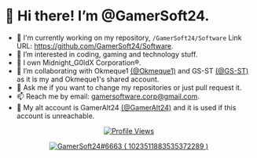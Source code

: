 # 👋 Hi there! I’m @GamerSoft24.
- 🔭 I'm currently working on my repository, `/GamerSoft24/Software` Link URL: https://github.com/GamerSoft24/Software.
- 👀 I’m interested in coding, gaming and technology stuff.
- 🌱 I own Midnight_G0ldX Corporation®.
- 💞️ I’m collaborating with Okmeque1 [(@Okmeque1)](https://github.com/Okmeque1) and GS-ST [(@GS-ST)](https://Github.com/GS-ST) as it is my and Okmeque1's shared account.
- 💬 Ask me if you want to change my repositories or just pull request it.
- 📫 Reach me by email: gamersoftware.corp@gmail.com.
- 🧾 My alt account is GamerAlt24 [(@GamerAlt24)](https://github.com/GamerAlt24) and it is used if this account is unreachable.
  
<p align="center"> 
  <a href="https://github.com/GamerSoft24">
    <img src="https://komarev.com/ghpvc/?username=GamerSoft24&color=red&style=for-the-badge" alt="Profile Views" /> 
  </a>
</p>

<p align="center">
  <a href="https://discord.com/users/1023511883535372289">
     <img src="https://discord.c99.nl/widget/theme-3/1023511883535372289.png" alt="GamerSoft24#6663 ( 1023511883535372289 )"/>
       </a>
</p>

